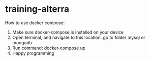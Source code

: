 # training-alterra
How to use docker compose:
1. Make sure docker-compose is installed on your device
2. Open terminal, and navigate to this location, go to folder mysql or mongodb
3. Run command: docker-compose up
4. Happy programming
